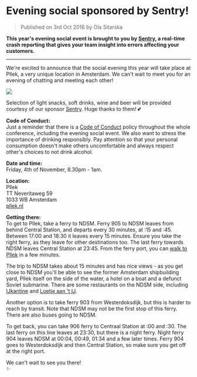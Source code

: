 # Evening social sponsored by Sentry!

> Published on 3rd Oct 2016 by Ola Sitarska

**This year's evening social event is brought to you by [Sentry](https://sentry.io/), a real-time crash
reporting that gives your team insight into errors affecting your customers.**

---

We're excited to announce that the social evening this year will take place
at Pllek, a very unique location in Amsterdam. We can't wait to meet you for an 
evening of chatting and meeting each other!

![](http://www.horecasupport.nl/admin_assets/hotspots/hotspots_slides/237-1-slide.jpg)

Selection of light snacks, soft drinks, wine and beer will be provided courtesy
of our sponsor [Sentry](https://sentry.io/). Huge thanks to them! 💕

**Code of Conduct:**  
Just a reminder that there is a [Code of Conduct](/coc/) policy throughout the whole conference,
including the evening social event. We also want to stress the importance of drinking responsibly.
Pay attention so that your personal consumption doesn't make others uncomfortable
and always respect other's choices to not drink alcohol.

**Date and time:**  
Friday, 4th of November, 8.30pm - 1am. 

**Location:**  
Pllek  
TT Neveritaweg 59  
1033 WB Amsterdam  
[pllek.nl](http://www.pllek.nl/contact.html)

**Getting there:**  
To get to Pllek, take a ferry to NDSM. Ferry 905 to NDSM leaves from behind Central Station, and departs every 30 minutes, at :15 and :45. Between 17:00 and 18:30 it leaves every 15 minutes. Ensure you take the right ferry, as they leave for other destinations too. The last ferry towards NDSM leaves Central Station at 23:45. From the ferry port, you can [walk to Pllek](https://www.google.nl/maps/dir/Amsterdam,+Veer+NDSM+Werf,+Amsterdam/Pllek,+Amsterdam/) in a few minutes.

The trip to NDSM takes about 15 minutes and has nice views - as you get close to NDSM you'll be able to see the former Amsterdam shipbuilding yard, Pllek itself on the side of the water, a hotel on a boat and a defunct Soviet submarine. There are some restaurants on the NDSM side, including [IJkantine](http://www.ijkantine.nl/en/home-2/) and [Loetje aan 't IJ](http://loetjeaantij.loetje.com).

Another option is to take ferry 903 from Westerdoksdijk, but this is harder to reach by transit. Note that NDSM may not be the first stop of this ferry. There are also buses going to NDSM.

To get back, you can take 906 ferry to Centraal Station at :00 and :30. The last ferry on this line leaves at 23:30, but there is a night ferry. Night ferry 904 leaves NDSM at 00:04, 00:49, 01:34 and a few later times. Ferry 904 goes to Westerdoksdijk and then Central Station, so make sure you get off at the right port.

We can't wait to see you there!  
✨
